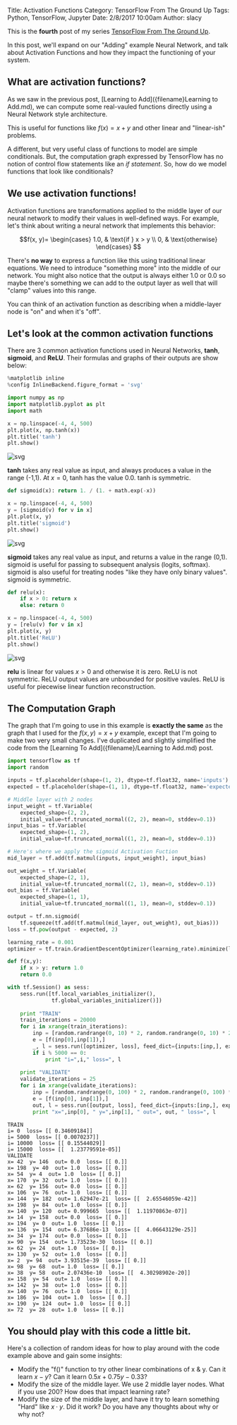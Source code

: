 Title: Activation Functions
Category: TensorFlow From The Ground Up
Tags: Python, TensorFlow, Jupyter
Date: 2/8/2017 10:00am 
Author: slacy

This is the **fourth** post of my series [TensorFlow From The Ground Up]({category}tensorflow-from-the-ground-up).

In this post, we'll expand on our "Adding" example Neural Network, and talk about Activation Functions and how they impact the functioning of your system. 

## What are activation functions?

As we saw in the previous post, [Learning to Add]({filename}Learning to Add.md), we can compute some real-vauled functions directly using a Neural Network style architecture. 

This is useful for functions like $f(x) = x+y$ and other linear and "linear-ish" problems.  

A different, but very useful class of functions to model are simple conditionals.  But, the computation graph expressed by TensorFlow has no notion of control flow statements like an *if statement*.  So, how do we model functions that look like conditionals?  

## We use activation functions!

Activation functions are transformations applied to the middle layer of our neural network to modify their values in well-defined ways.  For example, let's think about writing a neural network that implements this behavior: 

$$f(x, y)= 
\begin{cases}
    1.0, & \text{if } x > y \\
    0,         & \text{otherwise}
\end{cases}
$$

There's **no way** to express a function like this using traditional linear equations.  We need to introduce "something more" into the middle of our network.  You might also notice that the output is always either $1.0$ or $0.0$ so maybe there's something we can add to the output layer as well that will "clamp" values into this range.  

You can think of an activation function as describing when a middle-layer node is "on" and when it's "off". 
## Let's look at the common activation functions

There are 3 common activation functions used in Neural Networks, **tanh**, **sigmoid**, and **ReLU**.  Their formulas and graphs of their outputs are show below:  


```python
%matplotlib inline
%config InlineBackend.figure_format = 'svg'
```


```python
import numpy as np
import matplotlib.pyplot as plt
import math
```


```python
x = np.linspace(-4, 4, 500)
plt.plot(x, np.tanh(x))
plt.title('tanh')
plt.show()
```


![svg]({filename}images/ActivationFunctions_files/ActivationFunctions_5_0.svg)

**tanh** takes any real value as input, and always produces a value in the range (-1,1).  At $x=0$, tanh has the value $0.0$.  tanh is symmetric. 


```python
def sigmoid(x): return 1. / (1. + math.exp(-x))

x = np.linspace(-4, 4, 500)
y = [sigmoid(v) for v in x]
plt.plot(x, y)
plt.title('sigmoid')
plt.show()
```


![svg]({filename}images/ActivationFunctions_files/ActivationFunctions_7_0.svg)

**sigmoid** takes any real value as input, and returns a value in the range (0,1).  sigmoid is useful for passing to subsequent analysis (logits, softmax).  sigmoid is also useful for treating nodes "like they have only binary values".  sigmoid is symmetric. 


```python
def relu(x): 
    if x > 0: return x 
    else: return 0

x = np.linspace(-4, 4, 500)
y = [relu(v) for v in x]
plt.plot(x, y)
plt.title('ReLU')
plt.show()
```


![svg]({filename}images/ActivationFunctions_files/ActivationFunctions_9_0.svg)

**relu** is linear for values $x>0$ and otherwise it is zero.  ReLU is not symmetric.  ReLU output values are unbounded for positive vaules.  ReLU is useful for piecewise linear function reconstruction. 
## The Computation Graph

The graph that I'm going to use in this example is **exactly the same** as the graph that I used for the $f(x,y)=x+y$ example, except that I'm going to make two very small changes.  I've duplicated and slightly simplified the code from the [Learning To Add]({filename}/Learning to Add.md) post. 


```python
import tensorflow as tf 
import random

inputs = tf.placeholder(shape=(1, 2), dtype=tf.float32, name='inputs')
expected = tf.placeholder(shape=(1, 1), dtype=tf.float32, name='expected')

# Middle layer with 2 nodes
input_weight = tf.Variable(
    expected_shape=(2, 2), 
    initial_value=tf.truncated_normal((2, 2), mean=0, stddev=0.1))
input_bias = tf.Variable(
    expected_shape=(1, 2), 
    initial_value=tf.truncated_normal((1, 2), mean=0, stddev=0.1))

# Here's where we apply the sigmoid Activation Fuction 
mid_layer = tf.add(tf.matmul(inputs, input_weight), input_bias)

out_weight = tf.Variable(
    expected_shape=(2, 1), 
    initial_value=tf.truncated_normal((2, 1), mean=0, stddev=0.1))
out_bias = tf.Variable(
    expected_shape=(1, 1), 
    initial_value=tf.truncated_normal((1, 1), mean=0, stddev=0.1))

output = tf.nn.sigmoid(
    tf.squeeze(tf.add(tf.matmul(mid_layer, out_weight), out_bias)))
loss = tf.pow(output - expected, 2)

learning_rate = 0.001
optimizer = tf.train.GradientDescentOptimizer(learning_rate).minimize(loss)

def f(x,y): 
    if x > y: return 1.0 
    return 0.0 

with tf.Session() as sess: 
    sess.run([tf.local_variables_initializer(), 
              tf.global_variables_initializer()])
    
    print "TRAIN"
    train_iterations = 20000
    for i in xrange(train_iterations):
        inp = [random.randrange(0, 10) * 2, random.randrange(0, 10) * 2,]
        e = [f(inp[0],inp[1]),]
        _, l = sess.run([optimizer, loss], feed_dict={inputs:[inp,], expected:[e,]})
        if i % 5000 == 0:
            print "i=",i," loss=", l
            
    print "VALIDATE"
    validate_iterations = 25
    for i in xrange(validate_iterations):
        inp = [random.randrange(0, 100) * 2, random.randrange(0, 100) * 2,]
        e = [f(inp[0], inp[1]),]
        out, l = sess.run([output, loss], feed_dict={inputs:[inp,], expected:[e,]})
        print "x=",inp[0], " y=",inp[1], " out=", out, " loss=", l
```

    TRAIN
    i= 0  loss= [[ 0.34609184]]
    i= 5000  loss= [[ 0.0070237]]
    i= 10000  loss= [[ 0.15544029]]
    i= 15000  loss= [[  1.23779591e-05]]
    VALIDATE
    x= 42  y= 146  out= 0.0  loss= [[ 0.]]
    x= 198  y= 40  out= 1.0  loss= [[ 0.]]
    x= 54  y= 4  out= 1.0  loss= [[ 0.]]
    x= 170  y= 32  out= 1.0  loss= [[ 0.]]
    x= 62  y= 156  out= 0.0  loss= [[ 0.]]
    x= 106  y= 76  out= 1.0  loss= [[ 0.]]
    x= 144  y= 182  out= 1.62947e-21  loss= [[  2.65546059e-42]]
    x= 198  y= 84  out= 1.0  loss= [[ 0.]]
    x= 140  y= 120  out= 0.999665  loss= [[  1.11970863e-07]]
    x= 14  y= 158  out= 0.0  loss= [[ 0.]]
    x= 194  y= 0  out= 1.0  loss= [[ 0.]]
    x= 136  y= 154  out= 6.37686e-13  loss= [[  4.06643129e-25]]
    x= 34  y= 174  out= 0.0  loss= [[ 0.]]
    x= 90  y= 154  out= 1.73523e-30  loss= [[ 0.]]
    x= 62  y= 24  out= 1.0  loss= [[ 0.]]
    x= 130  y= 52  out= 1.0  loss= [[ 0.]]
    x= 2  y= 94  out= 3.93515e-39  loss= [[ 0.]]
    x= 98  y= 68  out= 1.0  loss= [[ 0.]]
    x= 38  y= 58  out= 2.07436e-10  loss= [[  4.30298902e-20]]
    x= 158  y= 54  out= 1.0  loss= [[ 0.]]
    x= 142  y= 38  out= 1.0  loss= [[ 0.]]
    x= 140  y= 76  out= 1.0  loss= [[ 0.]]
    x= 186  y= 104  out= 1.0  loss= [[ 0.]]
    x= 190  y= 124  out= 1.0  loss= [[ 0.]]
    x= 72  y= 28  out= 1.0  loss= [[ 0.]]

## You should play with this code a little bit.

Here's a collection of random ideas for how to play around with the code example above and gain some insights:

* Modify the "f()" function to try other linear combinations of x & y.  Can it learn $x-y$?  Can it learn $0.5x + 0.75y - 0.33$? 
* Modify the size of the middle layer.  We use 2 middle layer nodes.  What if you use 200?  How does that impact learning rate?   
* Modify the size of the middle layer, and have it try to learn something "Hard" like $x\cdot y$. Did it work?  Do you have any thoughts about why or why not?
